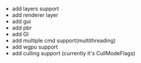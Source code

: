 - add layers support
- add renderer layer
- add gui
- add pbr
- add GI
- add multiple cmd support(multithreading)
- add wgpu support
- add culling support (currently it's CullModeFlags)

